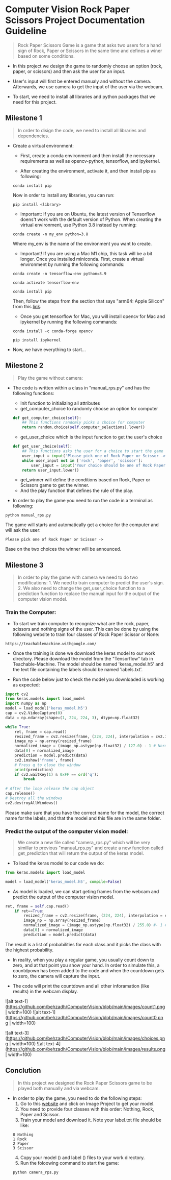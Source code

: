 # Computer Vision Rock Paper Scissors Project Documentation Guideline

> Rock Paper Scissors Game is a game that asks two users for a hand sign of Rock, Paper or Scissors in the same time and defines a winer based on some conditions. 

- In this project we design the game to randomly choose an option (rock, paper, or scissors) and then ask the user for an input.

- User's input will first be entered manualy and without the camera. Afterwards, we use camera to get the input of the user via the webcam.

- To start, we need to install all libraries and python packages that we need for this project.

## Milestone 1

> In order to disign the code, we need to install all libraries and dependencies.

- Create a virtual environment:

    - First, create a conda environment and then install the necessary requirements as well as opencv-python, tensorflow, and ipykernel.

    - After creating the environment, activate it, and then install pip as following:
    ```code
    conda install pip
    ```
    
    Now in order to install any libraries, you can run:
    ```code
    pip install <library>
    ```

    - Important: If you are on Ubuntu, the latest version of Tensorflow doens't work with the default version of Python. When creating the virtual environment, use Python 3.8 instead by running:
    ```code
    conda create -n my_env python=3.8
    ```

    Where my_env is the name of the environment you want to create.

    - Important! If you are using a Mac M1 chip, this task will be a bit longer. Once you installed miniconda. First, create a virtual environment by running the following commands:
    ```code
    conda create -n tensorflow-env python=3.9

    conda activate tensorflow-env

    conda install pip
    ```

    Then, follow the steps from the section that says "arm64: Apple Silicon" from this [link](https://developer.apple.com/metal/tensorflow-plugin/).

    - Once you get tensorflow for Mac, you will install opencv for Mac and ipykernel by running the following commands:
    ```code
    conda install -c conda-forge opencv

    pip install ipykernel
    ```
- Now, we have everything to start...

## Milestone 2

> Play the game without camera:

- The code is written within a class in "manual_rps.py" and has the following functions:

    - Init function to initializing all attributes
    - get_computer_choice to randomly choose an option for computer
    ```python
    def get_computer_choice(self):
        ## This functions randomly picks a choice for computer
        return random.choice(self.computer_selections).lower()
    ```
    - get_user_choice which is the input function to get the user's choice
    ```python
    def get_user_choice(self):
        ## This functions asks the user for a choice to start the game
        user_input = input('Please pick one of Rock Paper or Scissor -> ').lower()
        while user_input not in ['rock', 'paper', 'scissor']:
            user_input = input('Your choice should be one of Rock Paper or Scissor -> ')
        return user_input.lower()
    ```
    - get_winner will define the conditions based on Rock, Paper or Scissors game to get the winner.
    - And the play function that defines the rule of the play.

- In order to play the game you need to run the code in a terminal as following:
```code
python manual_rps.py
```
The game will starts and automatically get a choice for the computer and will ask the user:
```code
Please pick one of Rock Paper or Scissor -> 
```
Base on the two choices the winner will be announced.

## Milestone 3

> In order to play the game with camera we need to do two modifications:
    1. We need to train computer to predict the user's sign.
    2. We also need to change the get_user_choice function to a prediction function to replace the manual input for the output of the computer vision model.

### Train the Computer:

- To start we train computer to recognize what are the rock, paper, scissors and nothing signs of the user. This can be done by using the following website to train four classes of Rock Paper Scissor or None:
```code
https://teachablemachine.withgoogle.com/
```
- Once the training is done we download the keras model to our work directory. Please download the model from the "Tensorflow" tab in Teachable-Machine. The model should be named 'keras_model.h5' and the text file containing the labels should be named 'labels.txt'.

- Run the code below just to check the model you downloaded is working as expected:
```python
import cv2
from keras.models import load_model
import numpy as np
model = load_model('keras_model.h5')
cap = cv2.VideoCapture(0)
data = np.ndarray(shape=(1, 224, 224, 3), dtype=np.float32)

while True: 
    ret, frame = cap.read()
    resized_frame = cv2.resize(frame, (224, 224), interpolation = cv2.INTER_AREA)
    image_np = np.array(resized_frame)
    normalized_image = (image_np.astype(np.float32) / 127.0) - 1 # Normalize the image
    data[0] = normalized_image
    prediction = model.predict(data)
    cv2.imshow('frame', frame)
    # Press q to close the window
    print(prediction)
    if cv2.waitKey(1) & 0xFF == ord('q'):
        break
            
# After the loop release the cap object
cap.release()
# Destroy all the windows
cv2.destroyAllWindows()
```
Please make sure that you have the correct name for the model, the correct name for the labels, and that the model and this file are in the same folder.

### Predict the output of the computer vision model:

> We create a new file called "camera_rps.py" which will be very simillar to previous "manual_rps.py" and create a new function called get_prediction that will return the output of the keras model.

- To load the keras model to our code we do:
```python
from keras.models import load_model

model = load_model('keras_model.h5', compile=False)
```

- As model is loaded, we can start geting frames from the webcam and predict the output of the computer vision model.

```python
ret, frame = self.cap.read()
    if ret==True:
        resized_frame = cv2.resize(frame, (224, 224), interpolation = cv2.INTER_AREA)
        image_np = np.array(resized_frame)
        normalized_image = (image_np.astype(np.float32) / 255.0) #- 1 # Normalize the image
        data[0] = normalized_image
        prediction = model.predict(data)
```

The result is a list of probabilities for each class and it picks the class with the highest probability. 

- In reality, when you play a regular game, you usually count down to zero, and at that point you show your hand. In order to simulate this, a countdpown has been added to the code and when the countdown gets to zero, the camera will capture the input.

- The code will print the countdown and all other inforamation (like results) in the webcam display.

![alt text-1](https://github.com/behzadh/ComputerVision/blob/main/images/count1.png | width=100) ![alt text-1](https://github.com/behzadh/ComputerVision/blob/main/images/count0.png | width=100)

![alt text-3](https://github.com/behzadh/ComputerVision/blob/main/images/choices.png | width=100) ![alt text-4](https://github.com/behzadh/ComputerVision/blob/main/images/results.png| width=100)

## Conclution

> In this project we designed the Rock Paper Scissors game to be played both manually and via webcam.

- In order to play the game, you need to do the following steps:
    1. Go to this [website](https://teachablemachine.withgoogle.com/) and click on Image Project to get your model.
    2. You need to provide four classes with this order: Nothing, Rock, Paper and Scissor. 
    3. Train your model and download it. Note your label.txt file should be like:
    ```code
    0 Nothing
    1 Rock
    2 Paper
    3 Scissor
    ```
    4. Copy your model () and label () files to your work directory.
    5. Run the foloowing command to start the game:
    ```code
    python camera_rps.py
    ```
